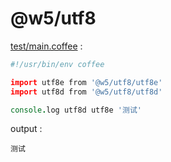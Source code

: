 [‼️]: ✏️README.mdt

# @w5/utf8

[test/main.coffee](./test/main.coffee) :

```coffee
#!/usr/bin/env coffee

import utf8e from '@w5/utf8/utf8e'
import utf8d from '@w5/utf8/utf8d'

console.log utf8d utf8e '测试'
```

output :

```
测试
```
